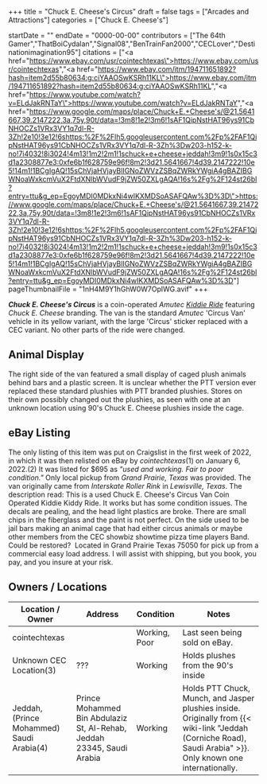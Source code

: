 +++
title = "Chuck E. Cheese's Circus"
draft = false
tags = ["Arcades and Attractions"]
categories = ["Chuck E. Cheese's"]


startDate = ""
endDate = "0000-00-00"
contributors = ["The 64th Gamer","ThatBoiCydalan","Signal08","BenTrainFan2000","CECLover","Destinationimagination95"]
citations = ["<a href=\"https://www.ebay.com/usr/cointechtexas\">https://www.ebay.com/usr/cointechtexas</a>","<a href=\"https://www.ebay.com/itm/194711651892?hash=item2d55b80634:g:ciYAAOSwKSRh11KL\">https://www.ebay.com/itm/194711651892?hash=item2d55b80634:g:ciYAAOSwKSRh11KL</a>","<a href=\"https://www.youtube.com/watch?v=ELdJakRNTaY\">https://www.youtube.com/watch?v=ELdJakRNTaY</a>","<a href=\"https://www.google.com/maps/place/Chuck+E.+Cheese's/@21.5641667,39.2147222,3a,75y,90t/data=!3m8!1e2!3m6!1sAF1QipNstHAT96ys91CbNHOCZs1VRx3VY1q7dl-R-3Zh!2e10!3e12!6shttps:%2F%2Flh5.googleusercontent.com%2Fp%2FAF1QipNstHAT96ys91CbNHOCZs1VRx3VY1q7dl-R-3Zh%3Dw203-h152-k-no!7i4032!8i3024!4m13!1m2!2m1!1schuck+e+cheese+jeddah!3m9!1s0x15c3d1a2308877e3:0xfe6b1f628759e96f!8m2!3d21.5641667!4d39.2147222!10e5!14m1!1BCgIgAQ!15sChVjaHVjayBlIGNoZWVzZSBqZWRkYWgiA4gBAZIBGWNoaWxkcmVuX2FtdXNlbWVudF9jZW50ZXLgAQA!16s%2Fg%2F124st26bl?entry=ttu&g_ep=EgoyMDI0MDkxNi4wIKXMDSoASAFQAw%3D%3D\">https://www.google.com/maps/place/Chuck+E.+Cheese's/@21.5641667,39.2147222,3a,75y,90t/data=!3m8!1e2!3m6!1sAF1QipNstHAT96ys91CbNHOCZs1VRx3VY1q7dl-R-3Zh!2e10!3e12!6shttps:%2F%2Flh5.googleusercontent.com%2Fp%2FAF1QipNstHAT96ys91CbNHOCZs1VRx3VY1q7dl-R-3Zh%3Dw203-h152-k-no!7i4032!8i3024!4m13!1m2!2m1!1schuck+e+cheese+jeddah!3m9!1s0x15c3d1a2308877e3:0xfe6b1f628759e96f!8m2!3d21.5641667!4d39.2147222!10e5!14m1!1BCgIgAQ!15sChVjaHVjayBlIGNoZWVzZSBqZWRkYWgiA4gBAZIBGWNoaWxkcmVuX2FtdXNlbWVudF9jZW50ZXLgAQA!16s%2Fg%2F124st26bl?entry=ttu&g_ep=EgoyMDI0MDkxNi4wIKXMDSoASAFQAw%3D%3D</a>"]
pageThumbnailFile = "1nH4M9Y1hGhW0W7OplWG.avif"
+++

***Chuck E. Cheese's Circus*** is a coin-operated *Amutec* [*Kiddie Ride*](https://en.wikipedia.org/wiki/Kiddie_ride) featuring *Chuck E. Cheese* branding. The van is the standard *Amutec* 'Circus Van' vehicle in its yellow variant, with the large 'Circus' sticker replaced with a CEC variant. No other parts of the ride were changed.

## Animal Display

The right side of the van featured a small display of caged plush animals behind bars and a plastic screen. It is unclear whether the PTT version ever replaced these standard plushies with PTT branded plushies. Stores on their own possibly changed out the plushies, as seen with one at an unknown location using 90's Chuck E. Cheese plushies inside the cage.

## eBay Listing

The only listing of this item was put on Craigslist in the first week of 2022, in which it was then relisted on eBay by *cointechtexas*(1) on January 6, 2022.(2) It was listed for $695 as *"used and working. Fair to poor condition."* Only local pickup from *Grand Prairie, Texas* was provided. The van originally came from *Interskate Roller Rink* in *Lewisville, Texas*. The description read: This is a used Chuck E. Cheese's Circus Van Coin Operated Kiddie Kiddy Ride. It works but has some condition issues. The decals are pealing, and the head light plastics are broke. There are small chips in the fiberglass and the paint is not perfect. On the side used to be jail bars making an animal cage that had either circus animals or maybe other members from the CEC showbiz showtime pizza time players Band. Could be restored?  Located in Grand Prairie Texas 75050 for pick up from a commercial easy load address. I will assist with shipping, but you book, you pay, and you insure at your risk.

## Owners / Locations

| Location / Owner                          | Address                                                                | Condition     | Notes                                                                                                                                                               |
|-------------------------------------------|------------------------------------------------------------------------|---------------|---------------------------------------------------------------------------------------------------------------------------------------------------------------------|
| cointechtexas                             |                                                                        | Working, Poor | Last seen being sold on eBay.                                                                                                                                       |
| Unknown CEC Location(3)                   | ???                                                                    | Working       | Holds plushes from the 90's inside                                                                                                                                  |
| Jeddah, (Prince Mohammed) Saudi Arabia(4) | Prince Mohammed Bin Abdulaziz St, Al-Rehab, Jeddah 23345, Saudi Arabia | Working       | Holds PTT Chuck, Munch, and Jasper plushies inside. Originally from {{< wiki-link "Jeddah (Corniche Road), Saudi Arabia" >}}. Only known one internationally. |